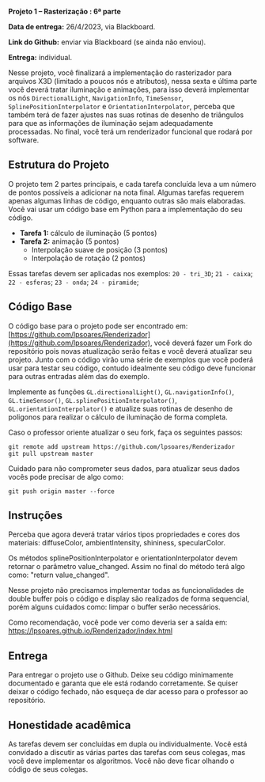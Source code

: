 
**Projeto 1 – Rasterização : 6ª parte**

**Data de entrega:** 26/4/2023, via Blackboard.

**Link do Github:** enviar via Blackboard (se ainda não enviou).

**Entrega:** individual.

Nesse projeto, você finalizará a implementação do rasterizador para arquivos X3D (limitado a poucos nós e atributos), nessa sexta e última parte você deverá tratar iluminação e animações, para isso deverá implementar os nós `DirectionalLight`, `NavigationInfo`, `TimeSensor`, `SplinePositionInterpolator` e `OrientationInterpolator`, perceba que também terá de fazer ajustes nas suas rotinas de desenho de triângulos para que as informações de iluminação sejam adequadamente processadas. No final, você terá um renderizador funcional que rodará por software.

## Estrutura do Projeto

O projeto tem 2 partes principais, e cada tarefa concluída leva a um número de pontos possíveis a adicionar na nota final. Algumas tarefas requerem apenas algumas linhas de código, enquanto outras são mais elaboradas. Você vai usar um código base em Python para a implementação do seu código.

* **Tarefa 1:** cálculo de iluminação (5 pontos)
* **Tarefa 2:** animação (5 pontos)
    - Interpolação suave de posição (3 pontos)
    - Interpolação de rotação (2 pontos)


Essas tarefas devem ser aplicadas nos exemplos: `20 - tri_3D`; `21 - caixa`; `22 - esferas`;
`23 - onda`; `24 - piramide`; 

## Código Base

O código base para o projeto pode ser encontrado em: [https://github.com/lpsoares/Renderizador](https://github.com/lpsoares/Renderizador), você deverá fazer um Fork do repositório pois novas atualização serão feitas e você deverá atualizar seu projeto. Junto com o código virão uma série de exemplos que você poderá usar para testar seu código, contudo idealmente seu código deve funcionar para outras entradas além das do exemplo.

Implemente as funções `GL.directionalLight()`, `GL.navigationInfo()`, `GL.timeSensor()`, `GL.splinePositionInterpolator()`, `GL.orientationInterpolator()` e atualize suas rotinas de desenho de poligonos para realizar o cálculo de iluminação de forma completa.

Caso o professor oriente atualizar o seu fork, faça os seguintes passos:

```
git remote add upstream https://github.com/lpsoares/Renderizador
git pull upstream master
```

Cuidado para não comprometer seus dados, para atualizar seus dados vocês pode precisar de algo como:

```
git push origin master --force
```

## Instruções

Perceba que agora deverá tratar vários tipos propriedades e cores dos materiais: diffuseColor, ambientIntensity, shininess, specularColor.

Os métodos splinePositionInterpolator e orientationInterpolator devem retornar o parâmetro value_changed. Assim no final do método terá algo como: "return value_changed".

Nesse projeto não precisamos implementar todas as funcionalidades de double buffer pois o código e display são realizados de forma sequencial, porém alguns cuidados como: limpar o buffer serão necessários.

Como recomendação, você pode ver como deveria ser a saída em: https://lpsoares.github.io/Renderizador/index.html

## Entrega

Para entregar o projeto use o Github. Deixe seu código minimamente documentado e garanta que ele está rodando corretamente. Se quiser deixar o código fechado, não esqueça de dar acesso para o professor ao repositório.


## Honestidade acadêmica

As tarefas devem ser concluídas em dupla ou individualmente. Você está convidado a discutir as várias partes das tarefas com seus colegas, mas você deve implementar os algoritmos. Você não deve ficar olhando o código de seus colegas.
